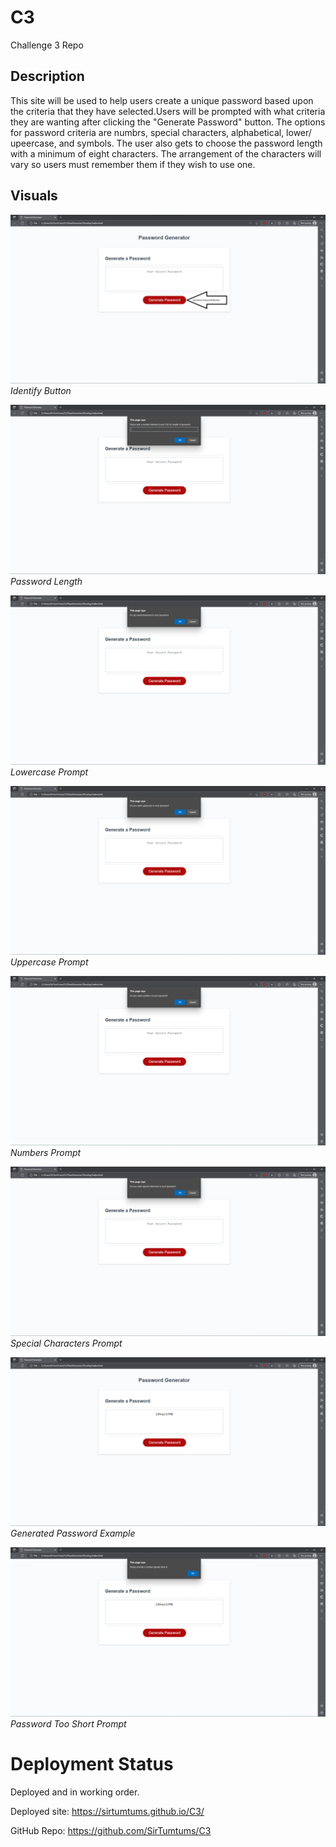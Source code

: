 # C3
Challenge 3 Repo


## Description
This site will be used to help users create a unique password based upon the criteria that they have selected.Users will be prompted with what criteria they are wanting after clicking the "Generate Password" button. The options for password criteria are numbrs, special characters, alphabetical, lower/ upeercase, and symbols. The user also gets to choose the password length with a minimum of eight characters. The arrangement of the characters will vary so users must remember them if they wish to use one.

## Visuals
![Button to Begin Pass Generator](https://github.com/SirTumtums/C3/blob/main/PassGenerator/Assets/images/Button.png) *Identify Button*


![Prompt for Password Length](https://github.com/SirTumtums/C3/blob/main/PassGenerator/Assets/images/Length.png) *Password Length*


![Prompt for Lowercase](https://github.com/SirTumtums/C3/blob/main/PassGenerator/Assets/images/Lowercase.png) *Lowercase Prompt*


![Prompt for Uppercase](https://github.com/SirTumtums/C3/blob/main/PassGenerator/Assets/images/Uppercase.png) *Uppercase Prompt*


![Prompt for Numbers](https://github.com/SirTumtums/C3/blob/main/PassGenerator/Assets/images/Numbers.png) *Numbers Prompt*


![Prompt for Special Characters](https://github.com/SirTumtums/C3/blob/main/PassGenerator/Assets/images/Specials.png) *Special Characters Prompt*


![Geerated Password Example](https://github.com/SirTumtums/C3/blob/main/PassGenerator/Assets/images/Genpass.png) *Generated Password Example*


![Password Too Short Prompt](https://github.com/SirTumtums/C3/blob/main/PassGenerator/Assets/images/TooShort.png) *Password Too Short Prompt*


# Deployment Status 
Deployed and in working order.

Deployed site:
https://sirtumtums.github.io/C3/

GitHub Repo:
https://github.com/SirTumtums/C3
